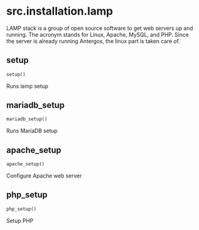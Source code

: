 <h1 id="src.installation.lamp">src.installation.lamp</h1>


LAMP stack is a group of open source software to get web servers up
and running. The acronym stands for Linux, Apache, MySQL, and PHP.
Since the server is already running Antergos, the linux
part is taken care of.

<h2 id="src.installation.lamp.setup">setup</h2>

```python
setup()
```
Runs lamp setup
<h2 id="src.installation.lamp.mariadb_setup">mariadb_setup</h2>

```python
mariadb_setup()
```
Runs MariaDB setup
<h2 id="src.installation.lamp.apache_setup">apache_setup</h2>

```python
apache_setup()
```
Configure Apache web server
<h2 id="src.installation.lamp.php_setup">php_setup</h2>

```python
php_setup()
```
Setup PHP

